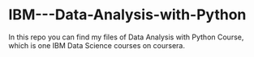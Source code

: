 # IBM---Data-Analysis-with-Python
In this repo you can find my files of Data Analysis with Python Course, which is one IBM Data Science courses on coursera.
